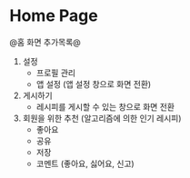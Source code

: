 # Home Page

@홈 화면 추가목록@
1. 설정 
    - 프로필 관리
    - 앱 설정 (앱 설정 창으로 화면 전환)
2. 게시하기
    - 레시피를 게시할 수 있는 창으로 화면 전환
3. 회원을 위한 추천 (알고리즘에 의한 인기 레시피)
    - 좋아요
    - 공유
    - 저장
    - 코멘트 (좋아요, 싫어요, 신고)
